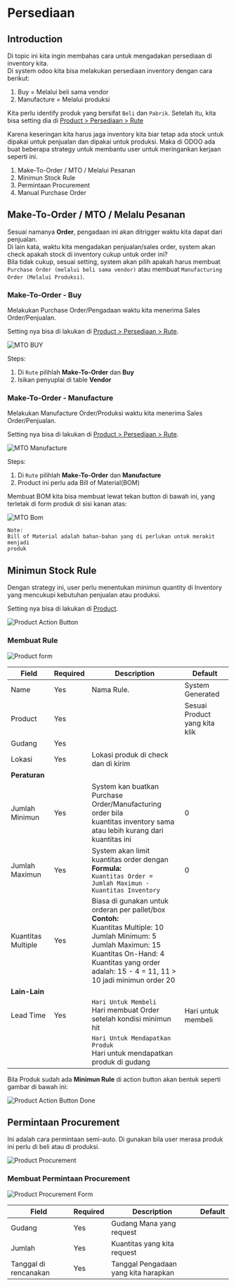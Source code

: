 # Persediaan

## Introduction

Di topic ini kita ingin membahas cara untuk mengadakan persediaan di inventory kita.<br>
Di system odoo kita bisa melakukan persediaan inventory dengan cara berikut:<br>

1. Buy = Melalui beli sama vendor 
2. Manufacture =  Melalui produksi

Kita perlu identify produk yang bersifat `Beli` dan `Pabrik`. Setelah itu, kita
bisa setting dia di [Product > Persediaan > Rute](../master/product.md#persediaan)

Karena keseringan kita harus jaga inventory kita biar tetap ada stock untuk dipakai untuk penjualan dan dipakai untuk produksi. Maka di ODOO ada buat beberapa strategy untuk membantu user untuk meringankan kerjaan seperti ini.

1. Make-To-Order / MTO / Melalui Pesanan
2. Minimun Stock Rule
3. Permintaan Procurement
4. Manual Purchase Order

## Make-To-Order / MTO / Melalu Pesanan

Sesuai namanya **Order**, pengadaan ini akan ditrigger waktu kita dapat dari penjualan. <br>
Di lain kata, waktu kita mengadakan penjualan/sales order, system akan check apakah stock di inventory cukup untuk order ini?<br>
Bila tidak cukup, sesuai setting, system akan pilih apakah harus membuat
`Purchase Order (melalui beli sama vendor)` atau membuat `Manufacturing Order (Melalui Produksi)`.

### Make-To-Order - Buy

Melakukan Purchase Order/Pengadaan waktu kita menerima Sales Order/Penjualan.

Setting nya bisa di lakukan di [Product > Persediaan > Rute](../master/product.md#persediaan).

![MTO BUY](img/mto_buy.png)

Steps:

1. Di `Rute` pilihlah **Make-To-Order** dan **Buy**
2. Isikan penyuplai di table **Vendor**

### Make-To-Order - Manufacture

Melakukan Manufacture Order/Produksi waktu kita menerima Sales Order/Penjualan.

Setting nya bisa di lakukan di [Product > Persediaan > Rute](../master/product.md#persediaan).

![MTO Manufacture](img/mto_manufacture.png)

Steps:

1. Di `Rute` pilihlah **Make-To-Order** dan **Manufacture**
2. Product ini perlu ada Bill of Material(BOM)

Membuat BOM kita bisa membuat lewat tekan button di bawah ini, yang terletak di
form produk di sisi kanan atas:

![MTO Bom](img/mto_bom.png)

```
Note:
Bill of Material adalah bahan-bahan yang di perlukan untuk merakit menjadi
produk
```

## Minimun Stock Rule


Dengan strategy ini, user perlu menentukan minimun quantity di Inventory yang mencukupi kebutuhan penjualan atau produksi.


Setting nya bisa di lakukan di [Product](../master/product.md).

![Product Action Button](img/reordering_rules_button.png)


### Membuat Rule

![Product form](img/reordering_rules.png)


|Field|Required|Description|Default|
|-----|--------|-----------|-------|
|Name|Yes|Nama Rule.|System Generated|
|Product|Yes||Sesuai Product yang kita klik|
|Gudang|Yes|||
|Lokasi|Yes|Lokasi produk di check dan di kirim||
|**Peraturan**|
|Jumlah Minimun|Yes|System kan buatkan Purchase Order/Manufacturing order bila <br>kuantitas inventory sama atau lebih kurang dari kuantitas ini|0|
|Jumlah Maximun|Yes|System akan limit kuantitas order dengan<br>**Formula:**<br> `Kuantitas Order = Jumlah Maximun - Kuantitas Inventory` |0|
|Kuantitas Multiple|Yes|Biasa di gunakan untuk orderan per pallet/box<br>**Contoh:**<br> Kuantitas Multiple: 10<br> Jumlah Minimum: 5<br> Jumlah Maximun: 15<br> Kuantitas On-Hand: 4<br> Kuantitas yang order adalah: 15 - 4 = 11, 11 > 10 jadi minimun order 20 ||
|**Lain-Lain**|
|Lead Time|Yes|`Hari Untuk Membeli`<br>Hari membuat Order setelah kondisi minimun hit|Hari untuk membeli<br>|
|||`Hari Untuk Mendapatkan Produk`<br>Hari untuk mendapatkan produk di gudang||


Bila Produk sudah ada **Minimun Rule** di action button akan bentuk seperti gambar di bawah ini:

![Product Action Button Done](img/reordering_rules_button_done.png)


## Permintaan Procurement

Ini adalah cara permintaan semi-auto. Di gunakan bila user merasa produk ini perlu di beli atau di produksi.

![Product Procurement](img/product_procurement.png)


### Membuat Permintaan Procurement

![Product Procurement Form](img/product_procurement_form.png)


|Field|Required|Description|Default|
|-----|--------|-----------|-------|
|Gudang|Yes|Gudang Mana yang request||
|Jumlah|Yes|Kuantitas yang kita request||
|Tanggal di rencanakan|Yes|Tanggal Pengadaan yang kita harapkan||
